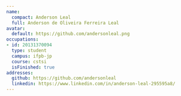 ```yaml
---
name:
  compact: Anderson Leal
  full: Anderson de Oliveira Ferreira Leal
avatar:
  default: https://github.com/andersonleal.png
occupations:
- id: 20131370094
  type: student
  campus: ifpb-jp
  course: cstsi
  isFinished: true
addresses:
  github: https://github.com/andersonleal
  linkedin: https://www.linkedin.com/in/anderson-leal-295595a8/
---
```

